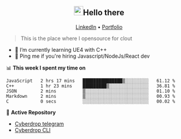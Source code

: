 <h2 align="center"><img src="https://camo.githubusercontent.com/2019d90b5d6b109833b6e130852e36fce013bb14/68747470733a2f2f63756c746f667468657061727479706172726f742e636f6d2f706172726f74732f68642f6c6170746f705f706172726f742e676966" width="25px">Hello there</h2>
<p align="center">
  <a href="https://www.linkedin.com/in/izqalan/">LinkedIn</a>
  • <a href="https://izqalan.github.io/">Portfolio</a>
</p>

> This is the place where I opensource for clout

- 🌱 I’m currently learning UE4 with C++
- 💬 Ping me if you're hiring Javascript/NodeJs/React dev

📊 **This week I spent my time on**
<!--START_SECTION:waka-->
```text
JavaScript   2 hrs 17 mins   ███████████████▒░░░░░░░░░   61.12 % 
C++          1 hr 23 mins    █████████▒░░░░░░░░░░░░░░░   36.81 % 
JSON         2 mins          ▒░░░░░░░░░░░░░░░░░░░░░░░░   01.10 % 
Markdown     2 mins          ▒░░░░░░░░░░░░░░░░░░░░░░░░   00.93 % 
C            0 secs          ░░░░░░░░░░░░░░░░░░░░░░░░░   00.02 % 
```
<!--END_SECTION:waka-->

📕 **Active Repository**
- [Cyberdrop telegram](https://github.com/izqalan/Cyberdrop-Telegram)
- [Cyberdrop CLI](https://github.com/izqalan/Cyberdrop-cli)

